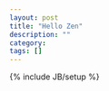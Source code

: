```yaml
---
layout: post
title: "Hello Zen"
description: ""
category: 
tags: []
---
```

{% include JB/setup %}

